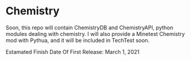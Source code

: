 # Chemistry

Soon, this repo will contain ChemistryDB and ChemistryAPI, python modules dealing with chemistry. I will also provide a Minetest Chemistry mod with Pythua, and it will be included in TechTest soon.

Estamated Finish Date Of First Release: March 1, 2021
